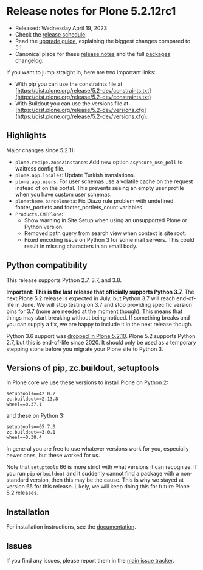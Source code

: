 # Release notes for Plone 5.2.12rc1

* Released: Wednesday April 19, 2023
* Check the [release schedule](https://plone.org/download/release-schedule).
* Read the [upgrade guide](https://5.docs.plone.org/manage/upgrading/version_specific_migration/upgrade_to_52.html), explaining the biggest changes compared to 5.1.
* Canonical place for these [release notes](https://dist.plone.org/release/5.2-dev/RELEASE-NOTES.md) and the full [packages changelog](https://dist.plone.org/release/5.2-dev/changelog.txt).

If you want to jump straight in, here are two important links:

* With pip you can use the constraints file at [https://dist.plone.org/release/5.2-dev/constraints.txt](https://dist.plone.org/release/5.2-dev/constraints.txt)
* With Buildout you can use the versions file at [https://dist.plone.org/release/5.2-dev/versions.cfg](https://dist.plone.org/release/5.2-dev/versions.cfg).


## Highlights

Major changes since 5.2.11:

* `plone.recipe.zope2instance`: Add new option `asyncore_use_poll` to waitress config file.
* `plone.app.locales`: Update Turkish translations.
* `plone.app.users`: For user schemas use a volatile cache on the request instead of on the portal.
  This prevents seeing an empty user profile when you have custom user schemas.
* `plonetheme.barceloneta`: Fix Diazo rule problem with undefined footer_portlets and footer_portlets_count variables.
* `Products.CMFPlone`:
  * Show warning in Site Setup when using an unsupported Plone or Python version.
  * Removed path query from search view when context is site root.
  * Fixed encoding issue on Python 3 for some mail servers.  This could result in missing characters in an email body.


## Python compatibility

This release supports Python 2.7, 3.7, and 3.8.

**Important: This is the last release that officially supports Python 3.7.**
The next Plone 5.2 release is expected in July, but Python 3.7 will reach end-of-life in June.
We will stop testing on 3.7 and stop providing specific version pins for 3.7 (none are needed at the moment though).  This means that things may start breaking without being noticed.  If something breaks and you can supply a fix, we are happy to include it in the next release though.

Python 3.6 support was [dropped in Plone 5.2.10](https://community.plone.org/t/plone-5-2-drops-python-3-6-support/15706).
Plone 5.2 supports Python 2.7, but this is end-of-life since 2020.  It should only be used as a temporary stepping stone before you migrate your Plone site to Python 3.


## Versions of pip, zc.buildout, setuptools

In Plone core we use these versions to install Plone on Python 2:

```
setuptools==42.0.2
zc.buildout==2.13.8
wheel==0.37.1
```

and these on Python 3:

```
setuptools==65.7.0
zc.buildout==3.0.1
wheel==0.38.4
```

In general you are free to use whatever versions work for you, especially newer ones, but these worked for us.

Note that `setuptools` 66 is more strict with what versions it can recognize.  If you run `pip` or `buildout` and it suddenly cannot find a package with a non-standard version, then this may be the cause.  This is why we stayed at version 65 for this release.  Likely, we will keep doing this for future Plone 5.2 releases.


## Installation

For installation instructions, see the [documentation](https://5.docs.plone.org/manage/installing/index.html).


## Issues

If you find any issues, please report them in the [main issue tracker](https://github.com/plone/Products.CMFPlone/issues).
